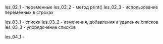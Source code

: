 les_02_1 - переменные
les_02_2 - метод print()
les_02_3 - использование переменных в строках

les_03_1 - списки
les_03_2 - изменения, добавления и удаление списков
les_03_3 - упорядочение списков

les_04_1 - 